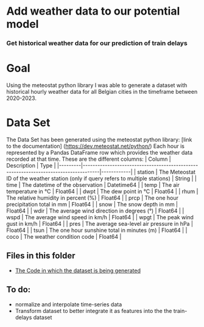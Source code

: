 # Add weather data to our potential model
### Get historical weather data for our prediction of train delays

# Goal
Using the meteostat python library I was able to generate a dataset with historical hourly weather data for all Belgian cities in the timeframe between 2020-2023.


# Data Set 
The Data Set has been generated using the meteostat python library: 
[link to the documentation] (https://dev.meteostat.net/python/)
Each hour is represented by a Pandas DataFrame row which provides the weather data recorded at that time. 
These are the different columns:
| Column  | Description                                                                         | Type       |
|---------|-------------------------------------------------------------------------------------|------------|
| station | The Meteostat ID of the weather station (only if query refers to multiple stations) | String     |
| time    | The datetime of the observation                                                     | Datetime64 |
| temp    | The air temperature in °C                                                           | Float64    |
| dwpt    | The dew point in °C                                                                 | Float64    |
| rhum    | The relative humidity in percent (%)                                                | Float64    |
| prcp    | The one hour precipitation total in mm                                              | Float64    |
| snow    | The snow depth in mm                                                                | Float64    |
| wdir    | The average wind direction in degrees (°)                                           | Float64    |
| wspd    | The average wind speed in km/h                                                      | Float64    |
| wpgt    | The peak wind gust in km/h                                                          | Float64    |
| pres    | The average sea-level air pressure in hPa                                           | Float64    |
| tsun    | The one hour sunshine total in minutes (m)                                          | Float64    |
| coco    | The weather condition code                                                          | Float64    |


## Files in this folder
- [The Code in which the dataset is being generated](../main/src/tasks/task-1-data-collection-weather/weather_data.ipynb)


## To do:  
- normalize and interpolate time-series data 
- Transform dataset to better integrate it as features into the the train-delays dataset


